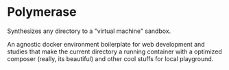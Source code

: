 # Polymerase

Synthesizes any directory to a "virtual machine" sandbox.

An agnostic docker environment boilerplate for web development and studies that make the current directory a running container with a optimized composer (really, its beautiful) and other cool stuffs for local playground.

 

